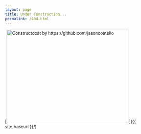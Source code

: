```yaml
---
layout: page
title: Under Construction...
permalink: /404.html
---
```


[<img src="{{ site.baseurl }}/images/404.png" height="305" width="300" alt="Constructocat by https://github.com/jasoncostello" style="width: 400px;"/>]({{ site.baseurl }}/)